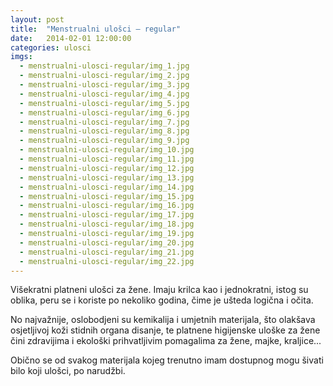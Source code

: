 ```yaml
---
layout: post
title:  "Menstrualni ulošci – regular"
date:   2014-02-01 12:00:00
categories: ulosci
imgs:
  - menstrualni-ulosci-regular/img_1.jpg
  - menstrualni-ulosci-regular/img_2.jpg
  - menstrualni-ulosci-regular/img_3.jpg
  - menstrualni-ulosci-regular/img_4.jpg
  - menstrualni-ulosci-regular/img_5.jpg
  - menstrualni-ulosci-regular/img_6.jpg
  - menstrualni-ulosci-regular/img_7.jpg
  - menstrualni-ulosci-regular/img_8.jpg
  - menstrualni-ulosci-regular/img_9.jpg
  - menstrualni-ulosci-regular/img_10.jpg
  - menstrualni-ulosci-regular/img_11.jpg
  - menstrualni-ulosci-regular/img_12.jpg
  - menstrualni-ulosci-regular/img_13.jpg
  - menstrualni-ulosci-regular/img_14.jpg
  - menstrualni-ulosci-regular/img_15.jpg
  - menstrualni-ulosci-regular/img_16.jpg
  - menstrualni-ulosci-regular/img_17.jpg
  - menstrualni-ulosci-regular/img_18.jpg
  - menstrualni-ulosci-regular/img_19.jpg
  - menstrualni-ulosci-regular/img_20.jpg
  - menstrualni-ulosci-regular/img_21.jpg
  - menstrualni-ulosci-regular/img_22.jpg
---
```


Višekratni platneni ulošci za žene. Imaju krilca kao i jednokratni, istog su oblika, peru se i koriste po nekoliko godina, čime je ušteda logična i očita. 

No najvažnije, oslobodjeni su kemikalija i umjetnih materijala, što olakšava osjetljivoj koži stidnih organa disanje, te platnene higijenske uloške za žene čini zdravijima i ekološki prihvatljivim pomagalima za žene, majke, kraljice...

Obično se od svakog materijala kojeg trenutno imam dostupnog mogu šivati bilo koji ulošci, po narudžbi.

